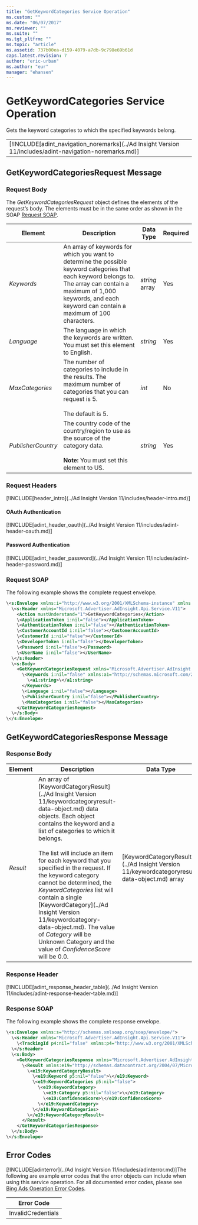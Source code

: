 ```yaml
---
title: "GetKeywordCategories Service Operation"
ms.custom: ""
ms.date: "06/07/2017"
ms.reviewer: ""
ms.suite: ""
ms.tgt_pltfrm: ""
ms.topic: "article"
ms.assetid: 737b00ea-d159-4079-a7db-9c798e69b61d
caps.latest.revision: 7
author: "eric-urban"
ms.author: "eur"
manager: "ehansen"
---
```

# GetKeywordCategories Service Operation
Gets the keyword categories to which the specified keywords belong.

||
|-|
|[!INCLUDE[adint_navigation_noremarks](../Ad Insight Version 11/includes/adint-navigation-noremarks.md)]|

## <a name="request"></a>GetKeywordCategoriesRequest Message

### Request Body
The *GetKeywordCategoriesRequest* object defines the elements of the request’s body. The elements must be in the same order as shown in the SOAP [Request SOAP](#request_soap).

|Element|Description|Data Type|Required|
|-----------|---------------|-------------|------------|
|*Keywords*|An array of keywords for which you want to determine the possible keyword categories that each keyword belongs to. The array can contain a maximum of 1,000 keywords, and each keyword can contain a maximum of 100 characters.|*string* array|Yes|
|*Language*|The language in which the keywords are written. You must set this element to English.|*string*|Yes|
|*MaxCategories*|The number of categories to include in the results. The maximum number of categories that you can request is 5.<br /><br />The default is 5.|*int*|No|
|*PublisherCountry*|The country code of the country/region to use as the source of the category data.<br /><br />**Note:** You must set this element to US.|*string*|Yes|

### Request Headers
[!INCLUDE[header_intro](../Ad Insight Version 11/includes/header-intro.md)]
#### OAuth Authentication
[!INCLUDE[adint_header_oauth](../Ad Insight Version 11/includes/adint-header-oauth.md)]
#### Password Authentication
[!INCLUDE[adint_header_password](../Ad Insight Version 11/includes/adint-header-password.md)]
### <a name="request_soap"></a>Request SOAP
The following example shows the complete request envelope.

```xml
\<s:Envelope xmlns:i="http://www.w3.org/2001/XMLSchema-instance" xmlns:s="http://schemas.xmlsoap.org/soap/envelope/">
  \<s:Header xmlns="Microsoft.Advertiser.AdInsight.Api.Service.V11">
    <Action mustUnderstand="1">GetKeywordCategories</Action>
    \<ApplicationToken i:nil="false"></ApplicationToken>
    \<AuthenticationToken i:nil="false"></AuthenticationToken>
    \<CustomerAccountId i:nil="false"></CustomerAccountId>
    \<CustomerId i:nil="false"></CustomerId>
    \<DeveloperToken i:nil="false"></DeveloperToken>
    \<Password i:nil="false"></Password>
    \<UserName i:nil="false"></UserName>
  \</s:Header>
  \<s:Body>
    <GetKeywordCategoriesRequest xmlns="Microsoft.Advertiser.AdInsight.Api.Service.V11">
      \<Keywords i:nil="false" xmlns:a1="http://schemas.microsoft.com/2003/10/Serialization/Arrays">
        \<a1:string>\</a1:string>
      </Keywords>
      \<Language i:nil="false"></Language>
      \<PublisherCountry i:nil="false"></PublisherCountry>
      \<MaxCategories i:nil="false"></MaxCategories>
    </GetKeywordCategoriesRequest>
  \</s:Body>
\</s:Envelope>
```

## <a name="response"></a>GetKeywordCategoriesResponse Message

### <a name="Body_Elements"></a>Response Body

|Element|Description|Data Type|
|-----------|---------------|-------------|
|*Result*|An array of [KeywordCategoryResult](../Ad Insight Version 11/keywordcategoryresult-data-object.md) data objects. Each object contains the keyword and a list of categories to which it belongs.<br /><br />The list will include an item for each keyword that you specified in the request. If the keyword category cannot be determined, the *KeywordCategories* list will contain a single [KeywordCategory](../Ad Insight Version 11/keywordcategory-data-object.md). The value of *Category* will be Unknown Category and the value of *ConfidenceScore* will be 0.0.|[KeywordCategoryResult](../Ad Insight Version 11/keywordcategoryresult-data-object.md) array|

### <a name="Header_Elements"></a>Response Header
[!INCLUDE[adint_response_header_table](../Ad Insight Version 11/includes/adint-response-header-table.md)]
### Response SOAP
The following example shows the complete response envelope.

```xml
\<s:Envelope xmlns:s="http://schemas.xmlsoap.org/soap/envelope/">
  \<s:Header xmlns="Microsoft.Advertiser.AdInsight.Api.Service.V11">
    \<TrackingId p4:nil="false" xmlns:p4="http://www.w3.org/2001/XMLSchema-instance"></TrackingId>
  \</s:Header>
  \<s:Body>
    <GetKeywordCategoriesResponse xmlns="Microsoft.Advertiser.AdInsight.Api.Service.V11">
      \<Result xmlns:e19="http://schemas.datacontract.org/2004/07/Microsoft.BingAds.Advertiser.AdInsight.Api.DataContract.V11.Entity" p5:nil="false" xmlns:p5="http://www.w3.org/2001/XMLSchema-instance">
        \<e19:KeywordCategoryResult>
          \<e19:Keyword p5:nil="false">\</e19:Keyword>
          \<e19:KeywordCategories p5:nil="false">
            \<e19:KeywordCategory>
              \<e19:Category p5:nil="false">\</e19:Category>
              \<e19:ConfidenceScore>\</e19:ConfidenceScore>
            \</e19:KeywordCategory>
          \</e19:KeywordCategories>
        \</e19:KeywordCategoryResult>
      </Result>
    </GetKeywordCategoriesResponse>
  \</s:Body>
\</s:Envelope>
```

## <a name="errors"></a>Error Codes
[!INCLUDE[adinterror](../Ad Insight Version 11/includes/adinterror.md)]The following are example  error codes that the error objects can include when using this service operation. For all documented error codes, please see [Bing Ads Operation Error Codes](http://go.microsoft.com/fwlink/?LinkId=511884).

|Error Code|
|--------------|
|InvalidCredentials|
